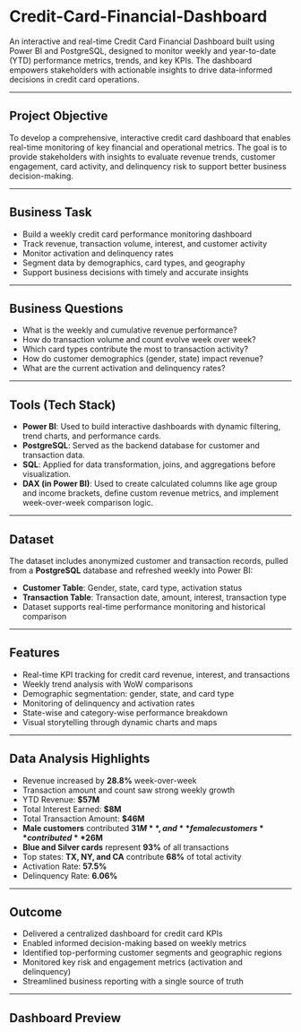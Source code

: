 # Credit-Card-Financial-Dashboard
An interactive and real-time Credit Card Financial Dashboard built using Power BI and PostgreSQL, designed to monitor weekly and year-to-date (YTD) performance metrics, trends, and key KPIs. The dashboard empowers stakeholders with actionable insights to drive data-informed decisions in credit card operations.

---

## Project Objective

To develop a comprehensive, interactive credit card dashboard that enables real-time monitoring of key financial and operational metrics. The goal is to provide stakeholders with insights to evaluate revenue trends, customer engagement, card activity, and delinquency risk to support better business decision-making.

---

## Business Task

- Build a weekly credit card performance monitoring dashboard
- Track revenue, transaction volume, interest, and customer activity
- Monitor activation and delinquency rates
- Segment data by demographics, card types, and geography
- Support business decisions with timely and accurate insights

---

## Business Questions

- What is the weekly and cumulative revenue performance?
- How do transaction volume and count evolve week over week?
- Which card types contribute the most to transaction activity?
- How do customer demographics (gender, state) impact revenue?
- What are the current activation and delinquency rates?

---

## Tools (Tech Stack)

- **Power BI**: Used to build interactive dashboards with dynamic filtering, trend charts, and performance cards.
- **PostgreSQL**: Served as the backend database for customer and transaction data.
- **SQL**: Applied for data transformation, joins, and aggregations before visualization.
- **DAX (in Power BI)**: Used to create calculated columns like age group and income brackets, define custom revenue metrics, and implement week-over-week comparison logic.

---

## Dataset

The dataset includes anonymized customer and transaction records, pulled from a **PostgreSQL** database and refreshed weekly into Power BI:

- **Customer Table**: Gender, state, card type, activation status
- **Transaction Table**: Transaction date, amount, interest, transaction type
- Dataset supports real-time performance monitoring and historical comparison

---

## Features

- Real-time KPI tracking for credit card revenue, interest, and transactions
- Weekly trend analysis with WoW comparisons
- Demographic segmentation: gender, state, and card type
- Monitoring of delinquency and activation rates
- State-wise and category-wise performance breakdown
- Visual storytelling through dynamic charts and maps

---

## Data Analysis Highlights

- Revenue increased by **28.8%** week-over-week
- Transaction amount and count saw strong weekly growth
- YTD Revenue: **$57M**
- Total Interest Earned: **$8M**
- Total Transaction Amount: **$46M**
- **Male customers** contributed **$31M**, and **female customers** contributed **$26M**
- **Blue and Silver cards** represent **93%** of all transactions
- Top states: **TX, NY, and CA** contribute **68%** of total activity
- Activation Rate: **57.5%**
- Delinquency Rate: **6.06%**

---

## Outcome

- Delivered a centralized dashboard for credit card KPIs
- Enabled informed decision-making based on weekly metrics
- Identified top-performing customer segments and geographic regions
- Monitored key risk and engagement metrics (activation and delinquency)
- Streamlined business reporting with a single source of truth

---

## Dashboard Preview


